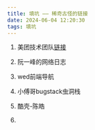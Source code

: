 ```yaml
---
title: 填坑 —— 稀奇古怪的链接
date: 2024-06-04 12:20:30
tags: 填坑
---
```



1. 美团技术团队[链接](https://tech.meituan.com/)


2. 阮一峰的网络日志[](https://www.ruanyifeng.com/blog/)

3. wed前端导航[](https://www.alloyteam.com/nav/)

4. 小傅哥bugstack虫洞栈[](https://bugstack.cn/)

5. 酷壳-陈皓[](https://coolshell.cn/)

6. 